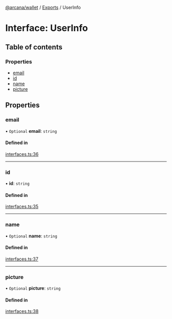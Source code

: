 [@arcana/wallet](../README.md) / [Exports](../modules.md) / UserInfo

# Interface: UserInfo

## Table of contents

### Properties

- [email](UserInfo.md#email)
- [id](UserInfo.md#id)
- [name](UserInfo.md#name)
- [picture](UserInfo.md#picture)

## Properties

### email

• `Optional` **email**: `string`

#### Defined in

[interfaces.ts:36](https://github.com/arcana-network/wallet/blob/fc05803/src/interfaces.ts#L36)

---

### id

• **id**: `string`

#### Defined in

[interfaces.ts:35](https://github.com/arcana-network/wallet/blob/fc05803/src/interfaces.ts#L35)

---

### name

• `Optional` **name**: `string`

#### Defined in

[interfaces.ts:37](https://github.com/arcana-network/wallet/blob/fc05803/src/interfaces.ts#L37)

---

### picture

• `Optional` **picture**: `string`

#### Defined in

[interfaces.ts:38](https://github.com/arcana-network/wallet/blob/fc05803/src/interfaces.ts#L38)
